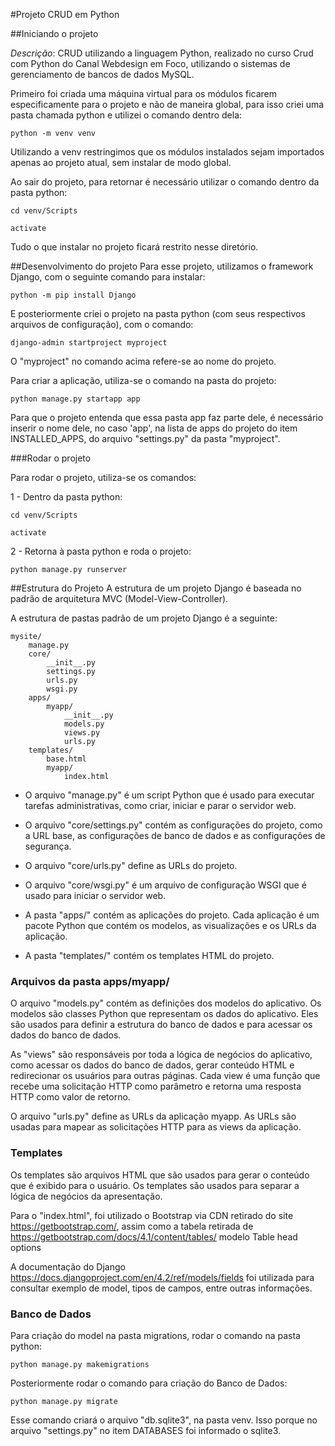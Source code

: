 #Projeto CRUD em Python

##Iniciando o projeto

*Descrição*: CRUD utilizando a linguagem Python, realizado no curso Crud com Python do Canal Webdesign em Foco, utilizando o sistemas de gerenciamento de bancos de dados MySQL.

Primeiro foi criada uma máquina virtual para os módulos ficarem especificamente para o projeto e não de maneira global, para isso criei uma pasta chamada python e utilizei o comando dentro dela:
```
python -m venv venv
```

Utilizando a venv restringimos que os módulos instalados sejam importados apenas ao projeto atual, sem instalar de modo global.

Ao sair do projeto, para retornar é necessário utilizar o comando dentro da pasta python:
```
cd venv/Scripts 
```

```
activate
```
Tudo o que instalar no projeto ficará restrito nesse diretório.

##Desenvolvimento do projeto
Para esse projeto, utilizamos o framework Django, com o seguinte comando para instalar: 
```
python -m pip install Django  
```

E posteriormente criei o projeto na pasta python (com seus respectivos arquivos de configuração), com o comando:
```
django-admin startproject myproject
```

O "myproject" no comando acima refere-se ao nome do projeto.

Para criar a aplicação, utiliza-se o comando na pasta do projeto:
```
python manage.py startapp app
```

Para que o projeto entenda que essa pasta app faz parte dele, é necessário inserir o nome dele, no caso 'app', na lista de apps do projeto do item INSTALLED_APPS, do arquivo "settings.py" da pasta "myproject".

###Rodar o projeto

Para rodar o projeto, utiliza-se os comandos: </br>

1 - Dentro da pasta python:
```
cd venv/Scripts 
```

```
activate
```
2 - Retorna à pasta python e roda o projeto:
```
python manage.py runserver
```

##Estrutura do Projeto
A estrutura de um projeto Django é baseada no padrão de arquitetura MVC (Model-View-Controller). 

A estrutura de pastas padrão de um projeto Django é a seguinte:

```
mysite/
    manage.py
    core/
        __init__.py
        settings.py
        urls.py
        wsgi.py
    apps/
        myapp/
            __init__.py
            models.py
            views.py
            urls.py
    templates/
        base.html
        myapp/
            index.html
```

* O arquivo "manage.py" é um script Python que é usado para executar tarefas administrativas, como criar, iniciar e parar o servidor web.

* O arquivo "core/settings.py" contém as configurações do projeto, como a URL base, as configurações de banco de dados e as configurações de segurança.

* O arquivo "core/urls.py" define as URLs do projeto.

* O arquivo "core/wsgi.py" é um arquivo de configuração WSGI que é usado para iniciar o servidor web.

* A pasta "apps/" contém as aplicações do projeto. Cada aplicação é um pacote Python que contém os modelos, as visualizações e os URLs da aplicação.

* A pasta "templates/" contém os templates HTML do projeto.

### Arquivos da pasta apps/myapp/

O arquivo "models.py" contém as definições dos modelos do aplicativo. Os modelos são classes Python que representam os dados do aplicativo. Eles são usados para definir a estrutura do banco de dados e para acessar os dados do banco de dados.

As "views" são responsáveis por toda a lógica de negócios do aplicativo, como acessar os dados do banco de dados, gerar conteúdo HTML e redirecionar os usuários para outras páginas. Cada view é uma função que recebe uma solicitação HTTP como parâmetro e retorna uma resposta HTTP como valor de retorno.

O arquivo "urls.py" define as URLs da aplicação myapp. As URLs são usadas para mapear as solicitações HTTP para as views da aplicação.

### Templates

Os templates são arquivos HTML que são usados para gerar o conteúdo que é exibido para o usuário. Os templates são usados para separar a lógica de negócios da apresentação.

Para o "index.html", foi utilizado o Bootstrap via CDN retirado do site https://getbootstrap.com/, assim como a tabela retirada de https://getbootstrap.com/docs/4.1/content/tables/ modelo Table head options

A documentação do Django https://docs.djangoproject.com/en/4.2/ref/models/fields foi utilizada para consultar exemplo de model, tipos de campos, entre outras informações.


### Banco de Dados

Para criação do model na pasta migrations, rodar o comando na pasta python:
```
python manage.py makemigrations
```

Posteriormente rodar o comando para criação do Banco de Dados:
```
python manage.py migrate
```

Esse comando criará o arquivo "db.sqlite3", na pasta venv.
Isso porque no arquivo "settings.py" no item DATABASES foi informado o sqlite3.
